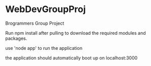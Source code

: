 # WebDevGroupProj
 Brogrammers Group Project

Run npm install after pulling to download the required modules and packages.

use 'node app' to run the application

the application should automatically boot up on localhost:3000
